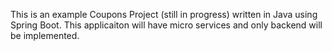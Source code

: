 This is an example Coupons Project (still in progress) written in Java using Spring Boot.
This applicaiton will have micro services and only backend will be implemented.
